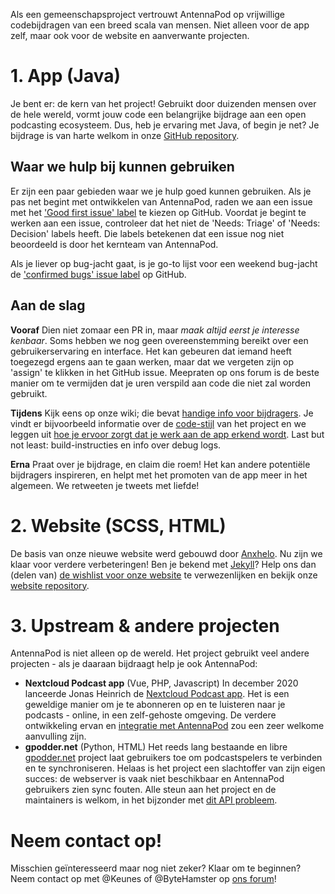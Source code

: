 Als een gemeenschapsproject vertrouwt AntennaPod op vrijwillige codebijdragen van een breed scala van mensen. Niet alleen voor de app zelf, maar ook voor de website en aanverwante projecten.

# 1. App (Java)

Je bent er: de kern van het project! Gebruikt door duizenden mensen over de hele wereld, vormt jouw code een belangrijke bijdrage aan een open podcasting ecosysteem. Dus, heb je ervaring met Java, of begin je net? Je bijdrage is van harte welkom in onze [GitHub repository](https://github.com/AntennaPod/AntennaPod).

## Waar we hulp bij kunnen gebruiken

Er zijn een paar gebieden waar we je hulp goed kunnen gebruiken. Als je pas net begint met ontwikkelen van AntennaPod, raden we aan een issue met het ['Good first issue' label](https://github.com/AntennaPod/AntennaPod/labels/Good%20first%20issue) te kiezen op GitHub. Voordat je begint te werken aan een issue, controleer dat het niet de 'Needs: Triage' of 'Needs: Decision' labels heeft. Die labels betekenen dat een issue nog niet beoordeeld is door het kernteam van AntennaPod.

Als je liever op bug-jacht gaat, is je go-to lijst voor een weekend bug-jacht de ['confirmed bugs' issue label](https://github.com/AntennaPod/AntennaPod/labels/Type%3A%20Confirmed%20bug) op GitHub.

## Aan de slag

**Vooraf** Dien niet zomaar een PR in, maar *maak altijd eerst je interesse kenbaar*. Soms hebben we nog geen overeenstemming bereikt over een gebruikerservaring en interface. Het kan gebeuren dat iemand heeft toegezegd ergens aan te gaan werken, maar dat we vergeten zijn op 'assign' te klikken in het GitHub issue. Meepraten op ons forum is de beste manier om te vermijden dat je uren verspild aan code die niet zal worden gebruikt.

**Tijdens** Kijk eens op onze wiki; die bevat [handige info voor bijdragers](https://github.com/AntennaPod/AntennaPod/wiki). Je vindt er bijvoorbeeld informatie over de [code-stijl](https://github.com/AntennaPod/AntennaPod/wiki/Code-style) van het project en we leggen uit [hoe je ervoor zorgt dat je werk aan de app erkend wordt](https://github.com/AntennaPod/AntennaPod/wiki/Getting-accredited-on-the-Contributors-page). Last but not least: build-instructies en info over debug logs.

**Erna** Praat over je bijdrage, en claim die roem! Het kan andere potentiële bijdragers inspireren, en helpt met het promoten van de app meer in het algemeen. We retweeten je tweets met liefde!

# 2. Website (SCSS, HTML)

De basis van onze nieuwe website werd gebouwd door [Anxhelo](https://lushka.al). Nu zijn we klaar voor verdere verbeteringen! Ben je bekend met [Jekyll](https://jekyllrb.com/)? Help ons dan (delen van) [de wishlist voor onze website](https://forum.antennapod.org/t/sitemap-for-the-new-website/240) te verwezenlijken en bekijk onze [website repository](https://github.com/AntennaPod/antennapod.github.io).

# 3. Upstream & andere projecten

AntennaPod is niet alleen op de wereld. Het project gebruikt veel andere projecten - als je daaraan bijdraagt help je ook AntennaPod:

* **Nextcloud Podcast app** (Vue, PHP, Javascript) In december 2020 lanceerde Jonas Heinrich de [Nextcloud Podcast app](https://apps.nextcloud.com/apps/podcast). Het is een geweldige manier om je te abonneren op en te luisteren naar je podcasts - online, in een zelf-gehoste omgeving. De verdere ontwikkeling ervan en [integratie met AntennaPod](https://git.project-insanity.org/onny/nextcloud-app-podcast/-/issues/103) zou een zeer welkome aanvulling zijn.
* **gpodder.net** (Python, HTML) Het reeds lang bestaande en libre [gpodder.net](https://gpodder.net/) project laat gebruikers toe om podcastspelers te verbinden en te synchroniseren. Helaas is het project een slachtoffer van zijn eigen succes: de webserver is vaak niet beschikbaar en AntennaPod gebruikers zien sync fouten. Alle steun aan het project en de maintainers is welkom, in het bijzonder met [dit API probleem](https://github.com/gpodder/mygpo/issues/128).

# Neem contact op!

Misschien geïnteresseerd maar nog niet zeker? Klaar om te beginnen? Neem contact op met @Keunes of @ByteHamster op [ons forum](https://forum.antennapod.org)!
